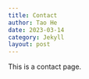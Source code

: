 ```yaml
---
title: Contact
author: Tao He
date: 2023-03-14
category: Jekyll
layout: post
---
```


This is a contact page.
